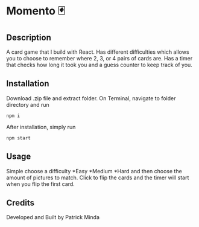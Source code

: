 # Momento :black_joker:
## Description
A card game that I build with React.
Has different difficulties which allows you to choose to remember where 2, 3, or 4 pairs of cards are.
Has a timer that checks how long it took you and a guess counter to keep track of you.

## Installation
Download .zip file and extract folder. On Terminal, navigate to folder directory and run 
```
npm i
```
After installation, simply run 
```
npm start
```

## Usage
Simple choose a difficulty 
  *Easy
  *Medium
  *Hard
and then choose the amount of pictures to match.
Click to flip the cards and the timer will start when you flip the first card.


## Credits
Developed and Built by Patrick Minda
